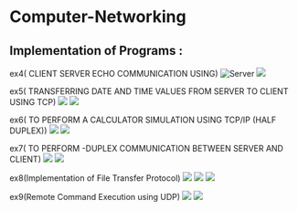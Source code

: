 # Computer-Networking

## Implementation of Programs :

ex4( CLIENT SERVER ECHO COMMUNICATION USING)
![](Screenshot_Output/ex4_server.png "Server")
![](Screenshot_Output/ex4_client.png)

ex5( TRANSFERRING DATE AND TIME VALUES FROM SERVER TO CLIENT USING TCP)
![](Screenshot_Output/ex5_server.png)
![](Screenshot_Output/ex5_client.png)

ex6( TO PERFORM A CALCULATOR SIMULATION USING TCP/IP (HALF DUPLEX))
![](Screenshot_Output/ex6_server.png)
![](Screenshot_Output/ex6_client.png)

ex7( TO PERFORM -DUPLEX COMMUNICATION BETWEEN SERVER AND CLIENT)
![](Screenshot_Output/ex7_server.png)
![](Screenshot_Output/ex7_client.png)

ex8(Implementation of File Transfer Protocol)
![](Screenshot_Output/ex8_server.png)
![](Screenshot_Output/ex8_client.png)
![](Screenshot_Output/ex8_CHIRRU.png)

ex9(Remote Command Execution using UDP)
![](Screenshot_Output/ex9_server.png)
![](Screenshot_Output/ex9_client.png)
